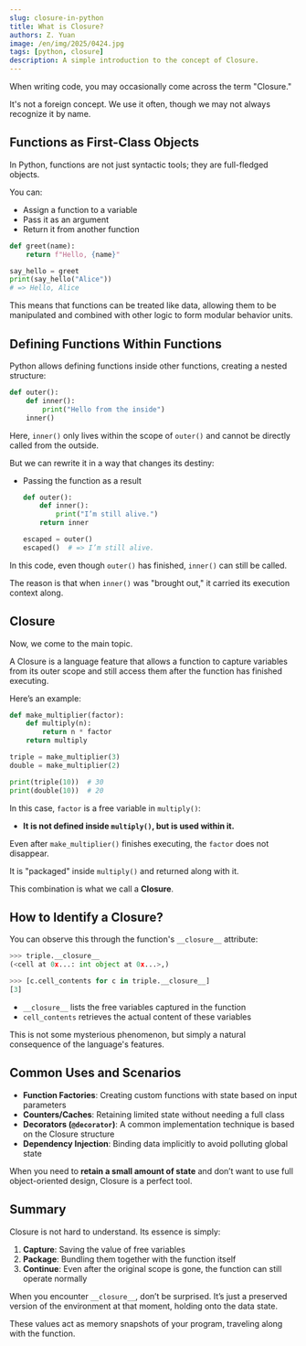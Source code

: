 ```yaml
---
slug: closure-in-python
title: What is Closure?
authors: Z. Yuan
image: /en/img/2025/0424.jpg
tags: [python, closure]
description: A simple introduction to the concept of Closure.
---
```


When writing code, you may occasionally come across the term "Closure."

It's not a foreign concept. We use it often, though we may not always recognize it by name.

<!-- truncate -->

## Functions as First-Class Objects

In Python, functions are not just syntactic tools; they are full-fledged objects.

You can:

- Assign a function to a variable
- Pass it as an argument
- Return it from another function

```python
def greet(name):
    return f"Hello, {name}"

say_hello = greet
print(say_hello("Alice"))
# => Hello, Alice
```

This means that functions can be treated like data, allowing them to be manipulated and combined with other logic to form modular behavior units.

## Defining Functions Within Functions

Python allows defining functions inside other functions, creating a nested structure:

```python
def outer():
    def inner():
        print("Hello from the inside")
    inner()
```

Here, `inner()` only lives within the scope of `outer()` and cannot be directly called from the outside.

But we can rewrite it in a way that changes its destiny:

- Passing the function as a result

  ```python
  def outer():
      def inner():
          print("I’m still alive.")
      return inner

  escaped = outer()
  escaped()  # => I’m still alive.
  ```

In this code, even though `outer()` has finished, `inner()` can still be called.

The reason is that when `inner()` was "brought out," it carried its execution context along.

## Closure

Now, we come to the main topic.

A Closure is a language feature that allows a function to capture variables from its outer scope and still access them after the function has finished executing.

Here’s an example:

```python
def make_multiplier(factor):
    def multiply(n):
        return n * factor
    return multiply

triple = make_multiplier(3)
double = make_multiplier(2)

print(triple(10))  # 30
print(double(10))  # 20
```

In this case, `factor` is a free variable in `multiply()`:

- **It is not defined inside `multiply()`, but is used within it.**

Even after `make_multiplier()` finishes executing, the `factor` does not disappear.

It is "packaged" inside `multiply()` and returned along with it.

This combination is what we call a **Closure**.

## How to Identify a Closure?

You can observe this through the function's `__closure__` attribute:

```python
>>> triple.__closure__
(<cell at 0x...: int object at 0x...>,)

>>> [c.cell_contents for c in triple.__closure__]
[3]
```

- `__closure__` lists the free variables captured in the function
- `cell_contents` retrieves the actual content of these variables

This is not some mysterious phenomenon, but simply a natural consequence of the language's features.

## Common Uses and Scenarios

- **Function Factories**: Creating custom functions with state based on input parameters
- **Counters/Caches**: Retaining limited state without needing a full class
- **Decorators (`@decorator`)**: A common implementation technique is based on the Closure structure
- **Dependency Injection**: Binding data implicitly to avoid polluting global state

When you need to **retain a small amount of state** and don’t want to use full object-oriented design, Closure is a perfect tool.

## Summary

Closure is not hard to understand. Its essence is simply:

1. **Capture**: Saving the value of free variables
2. **Package**: Bundling them together with the function itself
3. **Continue**: Even after the original scope is gone, the function can still operate normally

When you encounter `__closure__`, don’t be surprised. It’s just a preserved version of the environment at that moment, holding onto the data state.

These values act as memory snapshots of your program, traveling along with the function.
